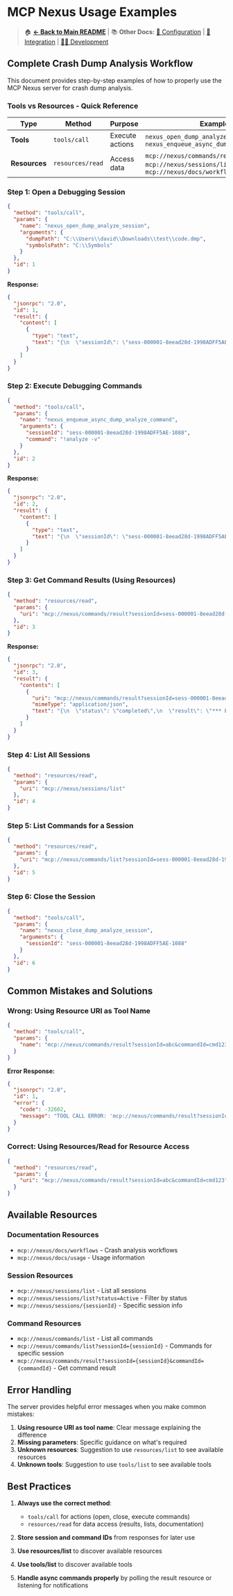 # MCP Nexus Usage Examples

> 🏠 **[← Back to Main README](../README.md)** | 📚 **Other Docs:** [🔧 Configuration](CONFIGURATION.md) | [🤖 Integration](INTEGRATION.md) | [👨‍💻 Development](DEVELOPMENT.md)

## Complete Crash Dump Analysis Workflow

This document provides step-by-step examples of how to properly use the MCP Nexus server for crash dump analysis.

### Tools vs Resources - Quick Reference

| Type | Method | Purpose | Examples |
|------|--------|---------|----------|
| **Tools** | `tools/call` | Execute actions | `nexus_open_dump_analyze_session`, `nexus_enqueue_async_dump_analyze_command` |
| **Resources** | `resources/read` | Access data | `mcp://nexus/commands/result`, `mcp://nexus/sessions/list`, `mcp://nexus/docs/workflows` |

### Step 1: Open a Debugging Session

```json
{
  "method": "tools/call",
  "params": {
    "name": "nexus_open_dump_analyze_session",
    "arguments": {
      "dumpPath": "C:\\Users\\david\\Downloads\\test\\code.dmp",
      "symbolsPath": "C:\\Symbols"
    }
  },
  "id": 1
}
```

**Response:**
```json
{
  "jsonrpc": "2.0",
  "id": 1,
  "result": {
    "content": [
      {
        "type": "text",
        "text": "{\n  \"sessionId\": \"sess-000001-8eead28d-1998ADFF5AE-1088\",\n  \"dumpFile\": \"code.dmp\",\n  \"success\": true,\n  \"message\": \"Session created successfully\"\n}"
      }
    ]
  }
}
```

### Step 2: Execute Debugging Commands

```json
{
  "method": "tools/call",
  "params": {
    "name": "nexus_enqueue_async_dump_analyze_command",
    "arguments": {
      "sessionId": "sess-000001-8eead28d-1998ADFF5AE-1088",
      "command": "!analyze -v"
    }
  },
  "id": 2
}
```

**Response:**
```json
{
  "jsonrpc": "2.0",
  "id": 2,
  "result": {
    "content": [
      {
        "type": "text",
        "text": "{\n  \"sessionId\": \"sess-000001-8eead28d-1998ADFF5AE-1088\",\n  \"commandId\": \"cmd-sess-000001-8eead28d-1998ADFF5AE-1088-0001\",\n  \"success\": true,\n  \"message\": \"Command queued successfully\"\n}"
      }
    ]
  }
}
```

### Step 3: Get Command Results (Using Resources)

```json
{
  "method": "resources/read",
  "params": {
    "uri": "mcp://nexus/commands/result?sessionId=sess-000001-8eead28d-1998ADFF5AE-1088&commandId=cmd-sess-000001-8eead28d-1998ADFF5AE-1088-0001"
  },
  "id": 3
}
```

**Response:**
```json
{
  "jsonrpc": "2.0",
  "id": 3,
  "result": {
    "contents": [
      {
        "uri": "mcp://nexus/commands/result?sessionId=sess-000001-8eead28d-1998ADFF5AE-1088&commandId=cmd-sess-000001-8eead28d-1998ADFF5AE-1088-0001",
        "mimeType": "application/json",
        "text": "{\n  \"status\": \"completed\",\n  \"result\": \"*** ERROR ANALYSIS ***\\n\\n*** WARNING: Unable to verify timestamp for ntoskrnl.exe\\n\\n*** Either you are not connected to the internet or your computer doesn't have the correct time set.\\n\\n*** For analysis of this file, run !analyze -v; .ecxr ; kb\\n\\nFAULTING_IP: \\nnt!KeBugCheckEx+0x1e\\nfffff800`01234567 48894c2408      mov     qword ptr [rsp+8],rcx\\n\\nBUGCHECK_STR:  0x1E\\n\\nDEFAULT_BUCKET_ID:  INVALID_PROCESS_ATTACH_ATTEMPT\\n\\nPROCESS_NAME:  System\\n\\nCURRENT_IRQL:  2\\n\\nLAST_CONTROL_TRANSFER:  from fffff800`01234567 to fffff800`01234567\\n\\nSTACK_TEXT:  \\nfffff800`01234567 fffff800`01234567 : 00000000`0000001e 00000000`00000000 00000000`00000000 00000000`00000000 : nt!KeBugCheckEx+0x1e\\n\\nSYMBOL_STACK_INDEX:  0\\n\\nSYMBOL_NAME:  nt!KeBugCheckEx+0x1e\\n\\nFOLLOWUP_NAME:  MachineOwner\\n\\nMODULE_NAME: nt\\n\\nIMAGE_NAME:  ntoskrnl.exe\\n\\nDEBUG_FLR_IMAGE_TIMESTAMP:  0\\n\\nBUCKET_ID:  INVALID_PROCESS_ATTACH_ATTEMPT\\n\\nANALYSIS_VERSION: 6.3.9600.16384 (debuggers(dbg).140716-0322) amd64fre\\n\\nPRIMARY_PROBLEM_CLASS:  INVALID_PROCESS_ATTACH_ATTEMPT\\n\\nBUGCHECK_STR:  0x1E\\n\\nLAST_CONTROL_TRANSFER:  from fffff800`01234567 to fffff800`01234567\\n\\nSTACK_TEXT:  \\nfffff800`01234567 fffff800`01234567 : 00000000`0000001e 00000000`00000000 00000000`00000000 00000000`00000000 : nt!KeBugCheckEx+0x1e\\n\\nSTACK_COMMAND:  .cxr ; kb\\n\\nFAILURE_BUCKET_ID:  INVALID_PROCESS_ATTACH_ATTEMPT\\n\\nBUCKET_ID:  INVALID_PROCESS_ATTACH_ATTEMPT\\n\\nANALYSIS_SOURCE:  FRE\\n\\nFAILURE_ID_HASH_STRING:  km:INVALID_PROCESS_ATTACH_ATTEMPT\\n\\nFAILURE_ID_HASH:  {00000000-0000-0000-0000-000000000000}\\n\\nFollowup: MachineOwner\\n\"\n}"
      }
    ]
  }
}
```

### Step 4: List All Sessions

```json
{
  "method": "resources/read",
  "params": {
    "uri": "mcp://nexus/sessions/list"
  },
  "id": 4
}
```

### Step 5: List Commands for a Session

```json
{
  "method": "resources/read",
  "params": {
    "uri": "mcp://nexus/commands/list?sessionId=sess-000001-8eead28d-1998ADFF5AE-1088"
  },
  "id": 5
}
```

### Step 6: Close the Session

```json
{
  "method": "tools/call",
  "params": {
    "name": "nexus_close_dump_analyze_session",
    "arguments": {
      "sessionId": "sess-000001-8eead28d-1998ADFF5AE-1088"
    }
  },
  "id": 6
}
```

## Common Mistakes and Solutions

### Wrong: Using Resource URI as Tool Name

```json
{
  "method": "tools/call",
  "params": {
    "name": "mcp://nexus/commands/result?sessionId=abc&commandId=cmd123"
  }
}
```

**Error Response:**
```json
{
  "jsonrpc": "2.0",
  "id": 1,
  "error": {
    "code": -32602,
    "message": "TOOL CALL ERROR: 'mcp://nexus/commands/result?sessionId=abc&commandId=cmd123' is a RESOURCE URI, not a tool name. Use resources/read method to access resources. Use tools/list to see available tools."
  }
}
```

### Correct: Using Resources/Read for Resource Access

```json
{
  "method": "resources/read",
  "params": {
    "uri": "mcp://nexus/commands/result?sessionId=abc&commandId=cmd123"
  }
}
```

## Available Resources

### Documentation Resources
- `mcp://nexus/docs/workflows` - Crash analysis workflows
- `mcp://nexus/docs/usage` - Usage information

### Session Resources
- `mcp://nexus/sessions/list` - List all sessions
- `mcp://nexus/sessions/list?status=Active` - Filter by status
- `mcp://nexus/sessions/{sessionId}` - Specific session info

### Command Resources
- `mcp://nexus/commands/list` - List all commands
- `mcp://nexus/commands/list?sessionId={sessionId}` - Commands for specific session
- `mcp://nexus/commands/result?sessionId={sessionId}&commandId={commandId}` - Get command result

## Error Handling

The server provides helpful error messages when you make common mistakes:

1. **Using resource URI as tool name**: Clear message explaining the difference
2. **Missing parameters**: Specific guidance on what's required
3. **Unknown resources**: Suggestion to use `resources/list` to see available resources
4. **Unknown tools**: Suggestion to use `tools/list` to see available tools

## Best Practices

1. **Always use the correct method**:
   - `tools/call` for actions (open, close, execute commands)
   - `resources/read` for data access (results, lists, documentation)

2. **Store session and command IDs** from responses for later use

3. **Use resources/list** to discover available resources

4. **Use tools/list** to discover available tools

5. **Handle async commands properly** by polling the result resource or listening for notifications

